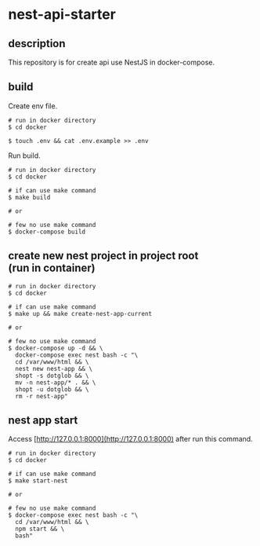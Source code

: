 # nest-api-starter

## description

This repository is for create api use NestJS in docker-compose.

## build

Create env file.

```
# run in docker directory
$ cd docker

$ touch .env && cat .env.example >> .env
```

Run build.

```
# run in docker directory
$ cd docker

# if can use make command
$ make build

# or

# few no use make command
$ docker-compose build
```

## create new nest project in project root <br>(run in container)

```
# run in docker directory
$ cd docker

# if can use make command
$ make up && make create-nest-app-current

# or

# few no use make command
$ docker-compose up -d && \
  docker-compose exec nest bash -c "\
  cd /var/www/html && \
  nest new nest-app && \
  shopt -s dotglob && \
  mv -n nest-app/* . && \
  shopt -u dotglob && \
  rm -r nest-app"
```

## nest app start

Access [http://127.0.0.1:8000](http://127.0.0.1:8000) after run this command.

```
# run in docker directory
$ cd docker

# if can use make command
$ make start-nest

# or

# few no use make command
$ docker-compose exec nest bash -c "\
  cd /var/www/html && \
  npm start && \
  bash"
```
